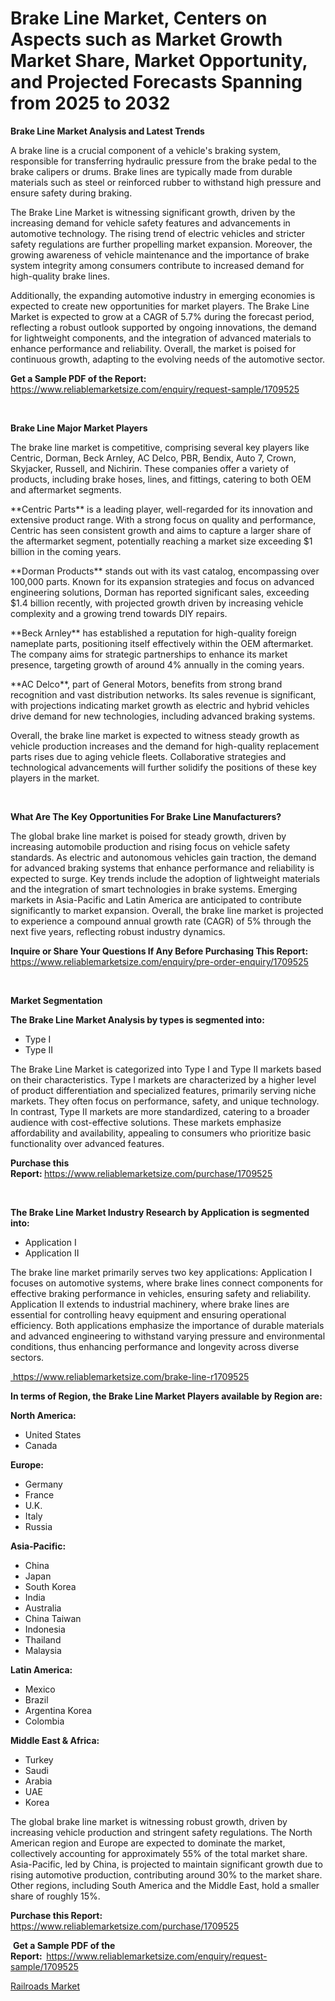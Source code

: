 <p><h1>Brake Line Market, Centers on Aspects such as Market Growth Market Share, Market Opportunity, and Projected Forecasts Spanning from 2025 to 2032</h1></p><p><strong>Brake Line Market Analysis and Latest Trends</strong></p>
<p><p>A brake line is a crucial component of a vehicle's braking system, responsible for transferring hydraulic pressure from the brake pedal to the brake calipers or drums. Brake lines are typically made from durable materials such as steel or reinforced rubber to withstand high pressure and ensure safety during braking.</p><p>The Brake Line Market is witnessing significant growth, driven by the increasing demand for vehicle safety features and advancements in automotive technology. The rising trend of electric vehicles and stricter safety regulations are further propelling market expansion. Moreover, the growing awareness of vehicle maintenance and the importance of brake system integrity among consumers contribute to increased demand for high-quality brake lines.</p><p>Additionally, the expanding automotive industry in emerging economies is expected to create new opportunities for market players. The Brake Line Market is expected to grow at a CAGR of 5.7% during the forecast period, reflecting a robust outlook supported by ongoing innovations, the demand for lightweight components, and the integration of advanced materials to enhance performance and reliability. Overall, the market is poised for continuous growth, adapting to the evolving needs of the automotive sector.</p></p>
<p><strong>Get a Sample PDF of the Report:&nbsp;</strong> <a href="https://www.reliablemarketsize.com/enquiry/request-sample/1709525?utm_campaign=1898&utm_medium=2&utm_source=Github&utm_content=ia&utm_term=10012025&utm_id=brake-line">https://www.reliablemarketsize.com/enquiry/request-sample/1709525</a></p>
<p>&nbsp;</p>
<p><strong>Brake Line Major Market Players</strong></p>
<p><p>The brake line market is competitive, comprising several key players like Centric, Dorman, Beck Arnley, AC Delco, PBR, Bendix, Auto 7, Crown, Skyjacker, Russell, and Nichirin. These companies offer a variety of products, including brake hoses, lines, and fittings, catering to both OEM and aftermarket segments.</p><p>**Centric Parts** is a leading player, well-regarded for its innovation and extensive product range. With a strong focus on quality and performance, Centric has seen consistent growth and aims to capture a larger share of the aftermarket segment, potentially reaching a market size exceeding $1 billion in the coming years.</p><p>**Dorman Products** stands out with its vast catalog, encompassing over 100,000 parts. Known for its expansion strategies and focus on advanced engineering solutions, Dorman has reported significant sales, exceeding $1.4 billion recently, with projected growth driven by increasing vehicle complexity and a growing trend towards DIY repairs.</p><p>**Beck Arnley** has established a reputation for high-quality foreign nameplate parts, positioning itself effectively within the OEM aftermarket. The company aims for strategic partnerships to enhance its market presence, targeting growth of around 4% annually in the coming years.</p><p>**AC Delco**, part of General Motors, benefits from strong brand recognition and vast distribution networks. Its sales revenue is significant, with projections indicating market growth as electric and hybrid vehicles drive demand for new technologies, including advanced braking systems.</p><p>Overall, the brake line market is expected to witness steady growth as vehicle production increases and the demand for high-quality replacement parts rises due to aging vehicle fleets. Collaborative strategies and technological advancements will further solidify the positions of these key players in the market.</p></p>
<p>&nbsp;</p>
<p><strong>What Are The Key Opportunities For Brake Line Manufacturers?</strong></p>
<p><p>The global brake line market is poised for steady growth, driven by increasing automobile production and rising focus on vehicle safety standards. As electric and autonomous vehicles gain traction, the demand for advanced braking systems that enhance performance and reliability is expected to surge. Key trends include the adoption of lightweight materials and the integration of smart technologies in brake systems. Emerging markets in Asia-Pacific and Latin America are anticipated to contribute significantly to market expansion. Overall, the brake line market is projected to experience a compound annual growth rate (CAGR) of 5% through the next five years, reflecting robust industry dynamics.</p></p>
<p><strong>Inquire or Share Your Questions If Any Before Purchasing This Report:</strong> <a href="https://www.reliablemarketsize.com/enquiry/pre-order-enquiry/1709525?utm_campaign=1898&utm_medium=2&utm_source=Github&utm_content=ia&utm_term=10012025&utm_id=brake-line">https://www.reliablemarketsize.com/enquiry/pre-order-enquiry/1709525</a></p>
<p>&nbsp;</p>
<p><strong>Market Segmentation</strong></p>
<p><strong>The Brake Line Market Analysis by types is segmented into:</strong></p>
<p><ul><li>Type I</li><li>Type II</li></ul></p>
<p><p>The Brake Line Market is categorized into Type I and Type II markets based on their characteristics. Type I markets are characterized by a higher level of product differentiation and specialized features, primarily serving niche markets. They often focus on performance, safety, and unique technology. In contrast, Type II markets are more standardized, catering to a broader audience with cost-effective solutions. These markets emphasize affordability and availability, appealing to consumers who prioritize basic functionality over advanced features.</p></p>
<p><strong>Purchase this Report:&nbsp;</strong><a href="https://www.reliablemarketsize.com/purchase/1709525?utm_campaign=1898&utm_medium=2&utm_source=Github&utm_content=ia&utm_term=10012025&utm_id=brake-line">https://www.reliablemarketsize.com/purchase/1709525</a></p>
<p>&nbsp;</p>
<p><strong>The Brake Line Market Industry Research by Application is segmented into:</strong></p>
<p><ul><li>Application I</li><li>Application II</li></ul></p>
<p><p>The brake line market primarily serves two key applications: Application I focuses on automotive systems, where brake lines connect components for effective braking performance in vehicles, ensuring safety and reliability. Application II extends to industrial machinery, where brake lines are essential for controlling heavy equipment and ensuring operational efficiency. Both applications emphasize the importance of durable materials and advanced engineering to withstand varying pressure and environmental conditions, thus enhancing performance and longevity across diverse sectors.</p></p>
<p><a href="https://www.reliablemarketsize.com/brake-line-r1709525?utm_campaign=1898&utm_medium=2&utm_source=Github&utm_content=ia&utm_term=10012025&utm_id=brake-line">&nbsp;https://www.reliablemarketsize.com/brake-line-r1709525</a></p>
<p><strong>In terms of Region, the Brake Line Market Players available by Region are:</strong></p>
<p>
    <p> <strong> North America: </strong>
        <ul>
            <li>United States</li>
            <li>Canada</li>
        </ul>
        </p> 
    <p> <strong> Europe: </strong>
        <ul>
            <li>Germany</li>
            <li>France</li>
            <li>U.K.</li>
            <li>Italy</li>
            <li>Russia</li>
        </ul>
        </p> 
    <p> <strong> Asia-Pacific: </strong>
        <ul>
            <li>China</li>
            <li>Japan</li>
            <li>South Korea</li>
            <li>India</li>
            <li>Australia</li>
            <li>China Taiwan</li>
            <li>Indonesia</li>
            <li>Thailand</li>
            <li>Malaysia</li>
        </ul>
        </p> 
    <p> <strong> Latin America: </strong>
        <ul>
            <li>Mexico</li>
            <li>Brazil</li>
            <li>Argentina Korea</li>
            <li>Colombia</li>
        </ul>
        </p> 
    <p> <strong> Middle East & Africa: </strong>
        <ul>
            <li>Turkey</li>
            <li>Saudi</li>
            <li>Arabia</li>
            <li>UAE</li>
            <li>Korea</li>
        </ul>
    </p>
    </p>
<p><p>The global brake line market is witnessing robust growth, driven by increasing vehicle production and stringent safety regulations. The North American region and Europe are expected to dominate the market, collectively accounting for approximately 55% of the total market share. Asia-Pacific, led by China, is projected to maintain significant growth due to rising automotive production, contributing around 30% to the market share. Other regions, including South America and the Middle East, hold a smaller share of roughly 15%.</p></p>
<p><strong>Purchase this Report: </strong><a href="https://www.reliablemarketsize.com/purchase/1709525?utm_campaign=1898&utm_medium=2&utm_source=Github&utm_content=ia&utm_term=10012025&utm_id=brake-line">https://www.reliablemarketsize.com/purchase/1709525</a></p>
<p>&nbsp;<strong>Get a Sample PDF of the Report:&nbsp;&nbsp;</strong><a href="https://www.reliablemarketsize.com/enquiry/request-sample/1709525?utm_campaign=1898&utm_medium=2&utm_source=Github&utm_content=ia&utm_term=10012025&utm_id=brake-line">https://www.reliablemarketsize.com/enquiry/request-sample/1709525</a></p>
<p><strong></strong></p>
<p><p><a href="https://github.com/Chiragrp22/Market-Research-Report-List-6/blob/main/railroads-market.md?utm_campaign=1898&utm_medium=2&utm_source=Github&utm_content=ia&utm_term=10012025&utm_id=brake-line">Railroads Market</a></p></p>